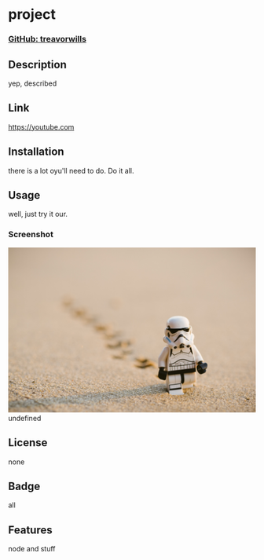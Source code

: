 # project
### [ GitHub: treavorwills ]( https://github.com/treavorwills )
## Description
yep, described
## Link
[ https://youtube.com ]( https://youtube.com )
## Installation
there is a lot oyu'll need to do. Do it all.
## Usage
well, just try it our.
### Screenshot
![alt text](../assets/images/screenshot.png)
undefined
## License
none
## Badge
all
## Features
node and stuff